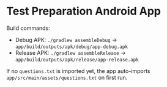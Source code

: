 # Test Preparation Android App

Build commands:

- Debug APK: `./gradlew assembleDebug` -> `app/build/outputs/apk/debug/app-debug.apk`
- Release APK: `./gradlew assembleRelease` -> `app/build/outputs/apk/release/app-release.apk`

If no `questions.txt` is imported yet, the app auto-imports `app/src/main/assets/questions.txt` on first run.
